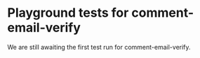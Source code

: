 # Playground tests for comment-email-verify
We are still awaiting the first test run for comment-email-verify.

